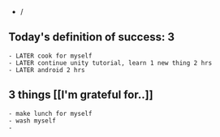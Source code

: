 - /
## Today's definition of success: 3
	- LATER cook for myself
	- LATER continue unity tutorial, learn 1 new thing 2 hrs
	- LATER android 2 hrs
## 3 things [[I'm grateful for..]]
	- make lunch for myself
	- wash myself
	-